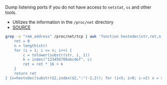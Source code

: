 Dump listening ports if you do not have access to `netstat`, `ss` and other tools.

- Utilizes the information in the `/proc/net` directory
- [SOURCE](https://staaldraad.github.io/2017/12/20/netstat-without-netstat/)

```bash
grep -v "rem_address" /proc/net/tcp | awk 'function hextodec(str,ret,n,i,k,c){
	ret = 0
	n = length(str)
	for (i = 1; i <= n; i++) {
		c = tolower(substr(str, i, 1))
		k = index("123456789abcdef", c)
		ret = ret * 16 + k
	}
	return ret
} {x=hextodec(substr($2,index($2,":")-2,2)); for (i=5; i>0; i-=2) x = x"."hextodec(substr($2,i,2))}{print x":"hextodec(substr($2,index($2,":")+1,4))}'
